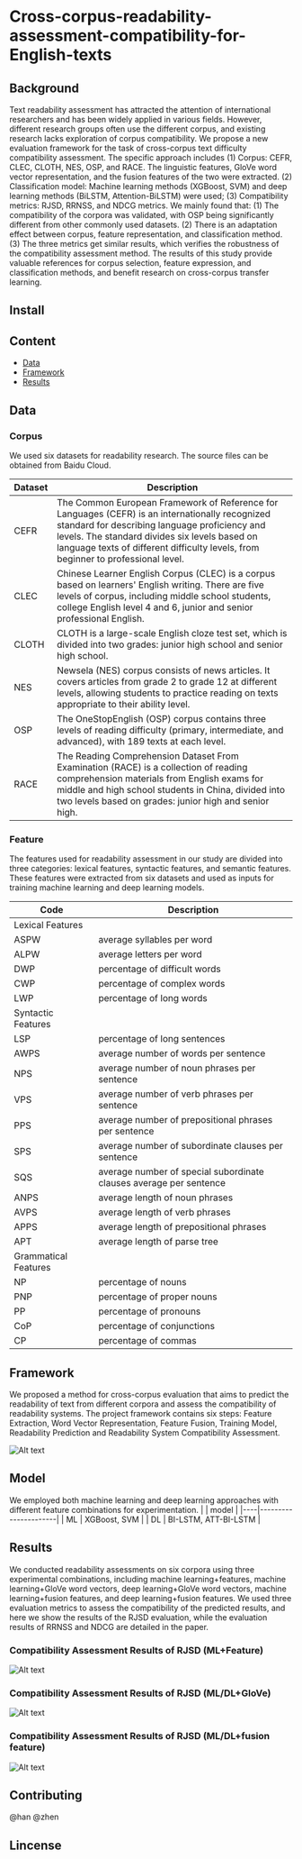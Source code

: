 # Cross-corpus-readability-assessment-compatibility-for-English-texts

## Background
Text readability assessment has attracted the attention of international researchers and has been widely applied in various fields. However, different research groups often use the different corpus, and existing research lacks exploration of corpus compatibility. We propose a new evaluation framework for the task of cross-corpus text difficulty compatibility assessment. The specific approach includes (1) Corpus: CEFR, CLEC, CLOTH, NES, OSP, and RACE. The linguistic features, GloVe word vector representation, and the fusion features of the two were extracted. (2) Classification model: Machine learning methods (XGBoost, SVM) and deep learning methods (BiLSTM, Attention-BiLSTM) were used; (3) Compatibility metrics: RJSD, RRNSS, and NDCG metrics. We mainly found that: (1) The compatibility of the corpora was validated, with OSP being significantly different from other commonly used datasets. (2) There is an adaptation effect between corpus, feature representation, and classification method. (3) The three metrics get similar results, which verifies the robustness of the compatibility assessment method. The results of this study provide valuable references for corpus selection, feature expression, and classification methods, and benefit research on cross-corpus transfer learning.
  

## Install



 ## Content
- [Data](#Data)
- [Framework](#Framework)
- [Results](#Results)
 
  

## Data
### Corpus
We used six datasets for readability research. The source files can be obtained from Baidu Cloud.

| Dataset | Description                                                                                                                                                                                                                                                                            |
|---------|----------------------------------------------------------------------------------------------------------------------------------------------------------------------------------------------------------------------------------------------------------------------------------------|
| CEFR    | The Common European Framework of Reference for Languages (CEFR) is an internationally recognized standard for describing language proficiency and levels. The standard divides six levels based on language texts of different difficulty levels, from beginner to professional level. |
| CLEC    | Chinese Learner English Corpus (CLEC) is a corpus based on learners' English writing. There are five levels of corpus, including middle school students, college English level 4 and 6, junior and senior professional English.                                                        |
| CLOTH   | CLOTH is a large-scale English cloze test set, which is divided into two grades: junior high school and senior high school.                                                                                                                                                            |
| NES     | Newsela (NES) corpus consists of news articles. It covers articles from grade 2 to grade 12 at different levels, allowing students to practice reading on texts appropriate to their ability level.                                                                                    |
| OSP     | The OneStopEnglish (OSP) corpus contains three levels of reading difficulty (primary, intermediate, and advanced), with 189 texts at each level.                                                                                                                                       |
| RACE    | The Reading Comprehension Dataset From Examination (RACE) is a collection of reading comprehension materials from English exams for middle and high school students in China, divided into two levels based on grades: junior high and senior high.                                    |

### Feature

The features used for readability assessment in our study are divided into three categories: lexical features, syntactic features, and semantic features. These features were extracted from six datasets and used as inputs for training machine learning and deep learning models.

| Code                 | Description                                          |
|----------------------|------------------------------------------------------|
|   Lexical Features                                                          |
| ASPW                 | average syllables per word                           |
| ALPW                 | average letters per word                             |
| DWP                  | percentage of difficult words                        |
| CWP                  | percentage of complex words                          |
| LWP                  | percentage of long words                             |
|  Syntactic Features                                                         |
| LSP                  | percentage of long sentences                         |
| AWPS                 | average number of words per sentence                 |
| NPS                  | average number of noun phrases per sentence          |
| VPS                  | average number of verb phrases per sentence          |
| PPS                  | average number of prepositional phrases per sentence |
| SPS                  | average number of subordinate clauses per sentence   |
| SQS                  | average number of special subordinate clauses average per sentence|
| ANPS                 | average length of noun phrases                       |
| AVPS                 | average length of verb phrases                       |
| APPS                 | average length of prepositional phrases              |
| APT                  | average length of parse tree                         |
| Grammatical Features                                                        |
| NP                   | percentage of nouns                                  |
| PNP                  | percentage of proper nouns                           |
| PP                   | percentage of pronouns                               |
| CoP                  | percentage of conjunctions                           |
| CP                   | percentage of commas                                 |

## Framework
We proposed a method for cross-corpus evaluation that aims to predict the readability of text from different corpora and assess the compatibility of readability systems. The project framework contains six steps: Feature Extraction, Word Vector Representation, Feature Fusion, Training Model, Readability Prediction and Readability System Compatibility Assessment.

![Alt text](https://github.com/LZZ1212/Cross-corpus-readability-assessment-compatibility-for-English-texts/blob/main/readme_figure/%E6%B5%81%E7%A8%8B.png)

## Model
We employed both machine learning and deep learning approaches with different feature combinations for experimentation. 
|    | model                |
|----|----------------------|
| ML | XGBoost, SVM         |
| DL | BI-LSTM, ATT-BI-LSTM |



## Results
We conducted readability assessments on six corpora using three experimental combinations, including machine learning+features, machine learning+GloVe word vectors, deep learning+GloVe word vectors, machine learning+fusion features, and deep learning+fusion features. We used three evaluation metrics to assess the compatibility of the predicted results, and here we show the results of the RJSD evaluation, while the evaluation results of RRNSS and NDCG are detailed in the paper.
  
### Compatibility Assessment Results of RJSD (ML+Feature)
![Alt text](https://github.com/LZZ1212/Cross-corpus-readability-assessment-compatibility-for-English-texts/blob/main/readme_figure/RJSD_feature.png)

### Compatibility Assessment Results of RJSD (ML/DL+GloVe)
![Alt text](https://github.com/LZZ1212/Cross-corpus-readability-assessment-compatibility-for-English-texts/blob/main/readme_figure/RJSD_Glove.png)

### Compatibility Assessment Results of RJSD (ML/DL+fusion feature)
![Alt text](https://github.com/LZZ1212/Cross-corpus-readability-assessment-compatibility-for-English-texts/blob/main/readme_figure/RJSD_fusion.png)



## Contributing
@han @zhen

## Lincense










































